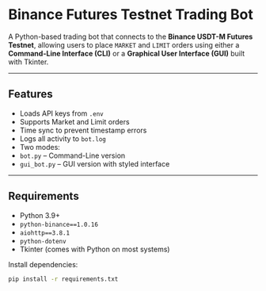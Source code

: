# Binance Futures Testnet Trading Bot

A Python-based trading bot that connects to the **Binance USDT-M Futures Testnet**, allowing users to place `MARKET` and `LIMIT` orders using either a **Command-Line Interface (CLI)** or a **Graphical User Interface (GUI)** built with Tkinter.

---

##  Features

-  Loads API keys from `.env`
-  Supports Market and Limit orders
-  Time sync to prevent timestamp errors
-  Logs all activity to `bot.log`
-  Two modes:
  - `bot.py` – Command-Line version
  - `gui_bot.py` – GUI version with styled interface

---

##  Requirements

- Python 3.9+
- `python-binance==1.0.16`
- `aiohttp==3.8.1`
- `python-dotenv`
- Tkinter (comes with Python on most systems)

Install dependencies:
```bash
pip install -r requirements.txt
